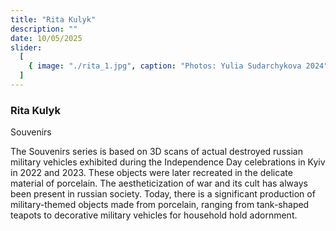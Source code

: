 ```yaml
---
title: "Rita Kulyk"
description: ""
date: 10/05/2025
slider:
  [
    { image: "./rita_1.jpg", caption: "Photos: Yulia Sudarchykova 2024" },
  ]
---
```



###  Rita Kulyk 

Souvenirs<br/>

The Souvenirs series is based on 3D scans of actual destroyed russian military vehicles exhibited during the Independence Day celebrations in Kyiv in 2022 and 2023.
These objects were later recreated in the delicate material of porcelain.
The aestheticization of war and its cult has always been present in russian society. Today, there is a significant production of military-themed objects made from porcelain, ranging from tank-shaped teapots to decorative military vehicles for household hold adornment.

